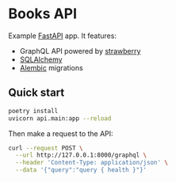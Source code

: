 # Books API

Example [FastAPI](https://fastapi.tiangolo.com) app. It features:

- GraphQL API powered by [strawberry](https://strawberry.rocks)
- [SQLAlchemy](https://www.sqlalchemy.org)
- [Alembic](https://alembic.sqlalchemy.org/en/latest) migrations

## Quick start

```bash
poetry install
uvicorn api.main:app --reload
```

Then make a request to the API:

```bash
curl --request POST \
  --url http://127.0.0.1:8000/graphql \
  --header 'Content-Type: application/json' \
  --data '{"query":"query { health }"}'
```
